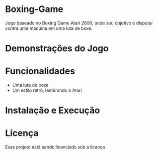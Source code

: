 # Boxing-Game
Jogo baseado no Boxing Game Atari 2600, onde seu objetivo é disputar contra uma maquina em uma luta de boxe.

# Demonstrações do Jogo

# Funcionalidades
- Uma luta de boxe
- Um estilo retrô, lembrando o Atari

# Instalação e Execução

# Licença
Esse projeto está sendo licenciado sob a licença 
